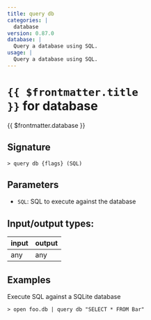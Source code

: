 ```yaml
---
title: query db
categories: |
  database
version: 0.87.0
database: |
  Query a database using SQL.
usage: |
  Query a database using SQL.
---
```

<!-- This file is automatically generated. Please edit the command in https://github.com/nushell/nushell instead. -->

# <code>{{ $frontmatter.title }}</code> for database

<div class='command-title'>{{ $frontmatter.database }}</div>

## Signature

```> query db {flags} (SQL)```

## Parameters

 -  `SQL`: SQL to execute against the database


## Input/output types:

| input | output |
| ----- | ------ |
| any   | any    |

## Examples

Execute SQL against a SQLite database
```nu
> open foo.db | query db "SELECT * FROM Bar"

```
